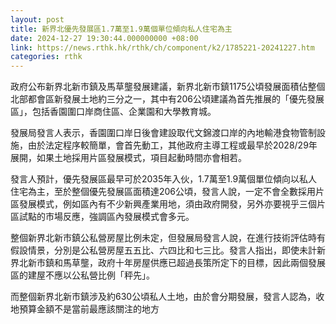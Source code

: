 ```yaml
---
layout: post
title: 新界北優先發展區1.7萬至1.9萬個單位傾向私人住宅為主
date: 2024-12-27 19:30:44.000000000 +08:00
link: https://news.rthk.hk/rthk/ch/component/k2/1785221-20241227.htm
categories: rthk
---
```


政府公布新界北新市鎮及馬草壟發展建議，新界北新市鎮1175公頃發展面積佔整個北部都會區新發展土地約三分之一，其中有206公頃建議為首先推展的「優先發展區」，包括香園圍口岸商住區、企業園和大學教育城。

發展局發言人表示，香園圍口岸日後會建設取代文錦渡口岸的內地輸港食物管制設施，由於法定程序較簡單，會首先動工，其他政府主導工程或最早於2028/29年展開，如果土地採用片區發展模式，項目起動時間亦會相若。

發言人預計，優先發展區最早可於2035年入伙，1.7萬至1.9萬個單位傾向以私人住宅為主，至於整個優先發展區面積達206公頃，發言人說，一定不會全數採用片區發展模式，例如區內有不少新興產業用地，須由政府開發，另外亦要視乎三個片區試點的市場反應，強調區內發展模式會多元。

整個新界北新市鎮公私營房屋比例未定，但發展局發言人說，在進行技術評估時有假設情景，分別是公私營房屋五五比、六四比和七三比。發言人指出，即使未計新界北新市鎮和馬草壟，政府十年房屋供應已超過長策所定下的目標，因此兩個發展區的建屋不應以公私營比例「秤先」。

而整個新界北新市鎮涉及約630公頃私人土地，由於會分期發展，發言人認為，收地預算金額不是當前最應該關注的地方
